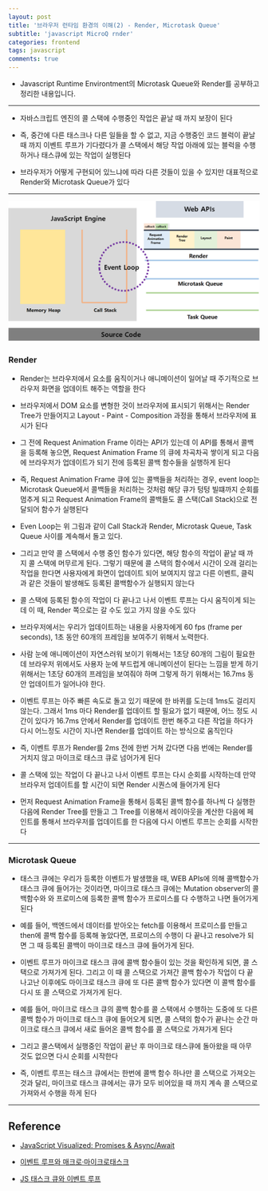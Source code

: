 ```yaml
---
layout: post
title: '브라우저 런타임 환경의 이해(2) - Render, Microtask Queue'
subtitle: 'javascript MicroQ rnder'
categories: frontend
tags: javascript
comments: true
---
```


- Javascript Runtime Environtment의 Microtask Queue와 Render를 공부하고 정리한 내용입니다.

---

- 자바스크립트 엔진의 콜 스택에 수행중인 작업은 끝날 때 까지 보장이 된다

- 즉, 중간에 다른 태스크나 다른 일들을 할 수 없고, 지금 수행중인 코드 블럭이 끝날 때 까지 이벤트 루프가 기다렸다가 콜 스택에서 해당 작업 아래에 있는 블럭을 수행하거나 태스큐에 있는 작업이 실행된다

- 브라우저가 어떻게 구현되어 있느냐에 따라 다른 것들이 있을 수 있지만 대표적으로 Render와 Microtask Queue가 있다

---

<img src="https://github.com/ibtg/ibtg.github.io/blob/master/assets/img/post_img/2020-09-05-jsruntime-microq.png?raw=true" width="600">

### Render

- Render는 브라우저에서 요소를 움직이거나 애니메이션이 일어날 때 주기적으로 브라우저 화면을 업데이트 해주는 역할을 한다

- 브라우저에서 DOM 요소를 변형한 것이 브라우저에 표시되기 위해서는 Render Tree가 만들어지고 Layout - Paint - Composition 과정을 통해서 브라우저에 표시가 된다

- 그 전에 Request Animation Frame 이라는 API가 있는데 이 API를 통해서 콜백을 등록해 놓으면, Request Animation Frame 의 큐에 차곡차곡 쌓이게 되고 다음에 브라우저가 업데이트가 되기 전에 등록된 콜백 함수들을 실행하게 된다

- 즉, Request Animation Frame 큐에 있는 콜백들을 처리하는 경우, event loop는 Microtask Queue에서 콜백들을 처리하는 것처럼 해당 큐가 텅텅 빌떄까지 순회를 멈추게 되고 Request Animation Frame의 콜백들도 콜 스택(Call Stack)으로 전달되어 함수가 실행된다

- Even Loop는 위 그림과 같이 Call Stack과 Render, Microtask Queue, Task Queue 사이를 계속해서 돌고 있다.

- 그리고 만약 콜 스택에서 수행 중인 함수가 있다면, 해당 함수의 작업이 끝날 때 까지 콜 스택에 머무르게 된다. 그렇기 때문에 콜 스택의 함수에서 시간이 오래 걸리는 작업을 한다면 사용자에게 화면이 업데이트 되어 보여지지 않고 다른 이벤트, 클릭과 같은 것들이 발생해도 등록된 콜백함수가 실행되지 않는다

- 콜 스택에 등록된 함수의 작업이 다 끝나고 나서 이벤트 루프는 다시 움직이게 되는데 이 때, Render 쪽으로는 갈 수도 있고 가지 않을 수도 있다

- 브라우저에서는 우리가 업데이트하는 내용을 사용자에게 60 fps (frame per seconds), 1초 동안 60개의 프레임을 보여주기 위해서 노력한다.

- 사람 눈에 애니메이션이 자연스러워 보이기 위해서는 1초당 60개의 그림이 필요한데 브라우저 위에서도 사용자 눈에 부드럽게 애니메이션이 된다는 느낌을 받게 하기 위해서는 1초당 60개의 프레임을 보여줘야 하며 그렇게 하기 위해서는 16.7ms 동안 업데이트가 일어나야 한다.

- 이벤트 루프는 아주 빠른 속도로 돌고 있기 때문에 한 바퀴를 도는데 1ms도 걸리지 않는다. 그래서 1ms 마다 Render를 업데이트 할 필요가 없기 때문에, 어느 정도 시간이 있다가 16.7ms 안에서 Render를 업데이트 한번 해주고 다른 작업을 하다가 다시 어느정도 시간이 지나면 Render를 업데이트 하는 방식으로 움직인다

- 즉, 이벤트 루프가 Render를 2ms 전에 한번 거쳐 갔다면 다음 번에는 Render를 거치지 않고 마이크로 태스크 큐로 넘어가게 된다

- 콜 스택에 있는 작업이 다 끝나고 나서 이벤트 루프는 다시 순회를 시작하는데 만약 브라우저 업데이트를 할 시간이 되면 Render 시퀀스에 들어가게 된다

- 먼저 Request Animation Frame을 통해서 등록된 콜백 함수를 하나씩 다 실행한 다음에 Render Tree를 만들고 그 Tree를 이용해서 레이아웃을 계산한 다음에 페인트를 통해서 브라우저를 업데이트를 한 다음에 다시 이벤트 루프는 순회를 시작한다

---

### Microtask Queue

- 태스크 큐에는 우리가 등록한 이벤트가 발생했을 때, WEB APIs에 의해 콜백함수가 태스크 큐에 들어가는 것이라면, 마이크로 태스크 큐에는 Mutation observer의 콜백함수와 와 프로미스에 등록한 콜백 함수가 프로미스를 다 수행하고 나면 들어가게 된다

- 예를 들어, 백엔드에서 데이터를 받아오는 fetch를 이용해서 프로미스를 만들고 then에 콜백 함수를 등록해 놓았다면, 프로미스의 수행이 다 끝나고 resolve가 되면 그 때 등록된 콜백이 마이크로 태스크 큐에 들어가게 된다.

- 이벤트 루프가 마이크로 태스크 큐에 콜백 함수들이 있는 것을 확인하게 되면, 콜 스택으로 가져가게 된다. 그리고 이 때 콜 스택으로 가져간 콜백 함수가 작업이 다 끝나고난 이후에도 마이크로 태스크 큐에 또 다른 콜백 함수가 있다면 이 콜백 함수를 다시 또 콜 스택으로 가져가게 된다.

- 예를 들어, 마이크로 태스크 큐의 콜백 함수를 콜 스택에서 수행하는 도중에 또 다른 콜백 함수가 마이크로 태스크 큐에 들어오게 되면, 콜 스택의 함수가 끝나는 순간 마이크로 태스크 큐에서 새로 들어온 콜백 함수를 콜 스택으로 가져가게 된다

- 그리고 콜스택에서 실행중인 작업이 끝난 후 마이크로 태스큐에 돌아왔을 때 아무 것도 없으면 다시 순회를 시작한다

- 즉, 이벤트 루프는 태스크 큐에서는 한번에 콜백 함수 하나만 콜 스택으로 가져오는 것과 달리, 마이크로 태스크 큐에서는 큐가 모두 비어있을 때 까지 계속 콜 스택으로 가져와서 수행을 하게 된다

---

## Reference

- [JavaScript Visualized: Promises & Async/Await](https://dev.to/lydiahallie/javascript-visualized-promises-async-await-5gke?fbclid=IwAR3cfIk3iVpt1EoFOflRVs4VFe6GC2m2nbkP99bWgSduAkxVCIFSXVgKYzE)

- [이벤트 루프와 매크로·마이크로태스크](https://ko.javascript.info/event-loop)

- [JS 태스크 큐와 이벤트 루프](https://kjwsx23.tistory.com/311)

